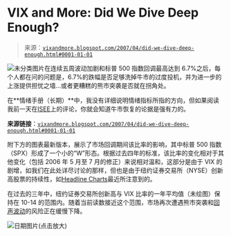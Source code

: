 <!--yml

category: 未分类

date: 2024-05-18 15:51:20

-->

# VIX and More: Did We Dive Deep Enough?

> 来源：[`vixandmore.blogspot.com/2007/04/did-we-dive-deep-enough.html#0001-01-01`](http://vixandmore.blogspot.com/2007/04/did-we-dive-deep-enough.html#0001-01-01)

![未分类图片](http://i104.photobucket.com/albums/m163/bl82/Alvin.jpg)在连续五周波动加剧和标普 500 指数回调最高达到 6.7%之后，每个人都在问的问题是，6.7%的跌幅是否足够洗掉牛市的过度投机，并为进一步的上涨提供担忧之墙…或者更糟糕的熊市突袭是否就在拐角处。

在**情绪手册（长期）**中，我没有详细说明情绪指标所指的方向，但如果阅读我前一天在[ISEE](http://vixandmore.blogspot.com/2007/03/isee-50-day-sma-is-bullish.html)上的评论，你就会知道牛市恢复的论据是强有力的。

**来源链接**：[`vixandmore.blogspot.com/2007/04/did-we-dive-deep-enough.html#0001-01-01`](http://vixandmore.blogspot.com/2007/04/did-we-dive-deep-enough.html#0001-01-01)

附下方的图表最新版本，展示了市场回调期间该比率的影响，其中标普 500 指数（SPX）形成了一个小的“W”形态。根据过去四年的标准，该比率的变化相对于其他变化（包括 2006 年 5 月至 7 月的修正）来说相对温和，这部分是由于 VIX 的剧增，如我们在此处详尽讨论的那样，但也是由于纽约证券交易所（NYSE）创新高股票的持续性，如[Headline Charts](http://headlinecharts.blog.com/1650650/)最近所注意到的。

在过去的三年中，纽约证券交易所创新高与 VIX 比率的一年平均值（未绘图）保持在 10-14 的范围内。随着当前读数接近这个范围，市场再次遭遇熊市突袭和[回声波动](http://vixandmore.blogspot.com/search/label/echo%20volatility)的风险正在缓慢下降。

![日期图片](http://i104.photobucket.com/albums/m163/bl82/NYHGHtoVIXratio040207.gif)(点击放大)
